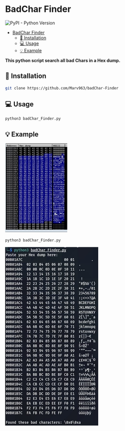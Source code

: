 # BadChar Finder
![PyPI - Python Version](https://img.shields.io/badge/python-3-blue)
- [BadChar Finder](#badchar-finder)
  - [:tada: Installation](#tada-installation)
  - [:computer: Usage](#computer-usage)
  - [:bulb: Example](#bulb-example)

**This python script search all bad Chars in a Hex dump.**

## :tada: Installation
```bash
git clone https://github.com/Marv963/badChar-Finder
```

## :computer: Usage
```bash
python3 badChar_Finder.py
```

## :bulb: Example

![Copy Hex dump](img/copy_example.jpg) <br>


```bash
python3 badChar_Finder.py
```

![Paste ](img/execute_example.jpg)